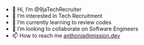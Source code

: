 - 👋 Hi, I’m @9jaTechRecruiter
- 👀 I’m interested in Tech Recruitment
- 🌱 I’m currently learning to review codes 
- 💞️ I’m looking to collaborate on Software Engineers 
- 📫 How to reach me anthonia@mission.dev

<!---
9jaTechRecruiter/9jaTechRecruiter is a ✨ special ✨ repository because its `README.md` (this file) appears on your GitHub profile.
You can click the Preview link to take a look at your changes.
--->
